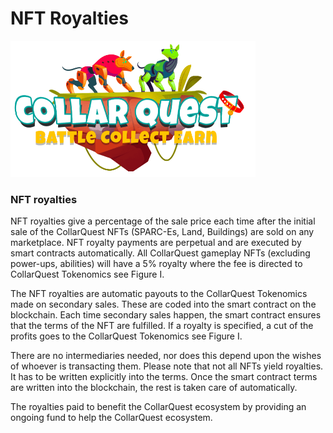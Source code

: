 # NFT Royalties

![CollarQuest a Metaverse Play2Earn Ecosystem](../../.gitbook/assets/CollarQuest-SM.png)

### NFT royalties

NFT royalties give a percentage of the sale price each time after the initial sale of the CollarQuest NFTs (SPARC-Es, Land, Buildings) are sold on any marketplace. NFT royalty payments are perpetual and are executed by smart contracts automatically. All CollarQuest gameplay NFTs (excluding power-ups, abilities) will have a 5% royalty where the fee is directed to CollarQuest Tokenomics see Figure I.

The NFT royalties are automatic payouts to the CollarQuest Tokenomics made on secondary sales. These are coded into the smart contract on the blockchain. Each time secondary sales happen, the smart contract ensures that the terms of the NFT are fulfilled. If a royalty is specified, a cut of the profits goes to the CollarQuest Tokenomics see Figure I.

There are no intermediaries needed, nor does this depend upon the wishes of whoever is transacting them. Please note that not all NFTs yield royalties. It has to be written explicitly into the terms. Once the smart contract terms are written into the blockchain, the rest is taken care of automatically.

The royalties paid to benefit the CollarQuest ecosystem by providing an ongoing fund to help the CollarQuest ecosystem.
